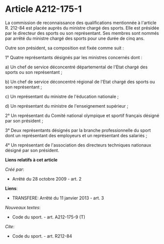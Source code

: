 # Article A212-175-1

La commission de reconnaissance des qualifications mentionnée à l'article R. 212-84 est placée auprès du ministre chargé des
sports. Elle est présidée par le directeur des sports ou son représentant. Ses membres sont nommés par arrêté du ministre
chargé des sports pour une durée de cinq ans. 

Outre son président, sa composition est fixée comme suit : 

1° Quatre représentants désignés par les ministres concernés dont : 

a) Un chef de service déconcentré départemental de l'Etat chargé des sports ou son représentant ; 

b) Un chef de service déconcentré régional de l'Etat chargé des sports ou son représentant ; 

c) Un représentant du ministre de l'éducation nationale ; 

d) Un représentant du ministre de l'enseignement supérieur ; 

2° Un représentant du Comité national olympique et sportif français désigné par son président ; 

3° Deux représentants désignés par la branche professionnelle du sport dont un représentant des employeurs et un représentant
des salariés ; 

4° Un représentant de l'association des directeurs techniques nationaux désigné par son président.

**Liens relatifs à cet article**

_Créé par_:

  - Arrêté du 28 octobre 2009 - art. 2

**Liens**:

  - TRANSFERE: Arrêté du 11 janvier 2013 - art. 3

_Nouveaux textes_:

  - Code du sport. - art. A212-175-9 (T)

_Cite_:

  - Code du sport. - art. R212-84
